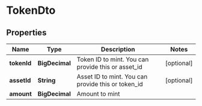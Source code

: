 

# TokenDto


## Properties

| Name | Type | Description | Notes |
|------------ | ------------- | ------------- | -------------|
|**tokenId** | **BigDecimal** | Token ID to mint. You can provide this or asset_id |  [optional] |
|**assetId** | **String** | Asset ID to mint. You can provide this or token_id |  [optional] |
|**amount** | **BigDecimal** | Amount to mint |  |



